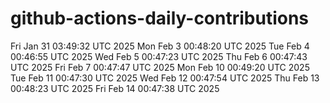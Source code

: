# github-actions-daily-contributions
Fri Jan 31 03:49:32 UTC 2025
Mon Feb  3 00:48:20 UTC 2025
Tue Feb  4 00:46:55 UTC 2025
Wed Feb  5 00:47:23 UTC 2025
Thu Feb  6 00:47:43 UTC 2025
Fri Feb  7 00:47:47 UTC 2025
Mon Feb 10 00:49:20 UTC 2025
Tue Feb 11 00:47:30 UTC 2025
Wed Feb 12 00:47:54 UTC 2025
Thu Feb 13 00:48:23 UTC 2025
Fri Feb 14 00:47:38 UTC 2025
